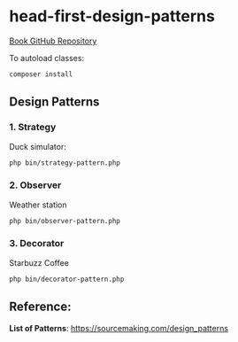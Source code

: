 # head-first-design-patterns

[Book GitHub Repository](https://github.com/bethrobson/Head-First-Design-Patterns)

To autoload classes:

```bash
composer install
```

## Design Patterns
### 1. Strategy

Duck simulator:

```bash
php bin/strategy-pattern.php 
```

### 2. Observer
Weather station
```bash
php bin/observer-pattern.php 
```

### 3. Decorator
Starbuzz Coffee
```bash
php bin/decorator-pattern.php 
```

## Reference:

__List of Patterns__: https://sourcemaking.com/design_patterns

